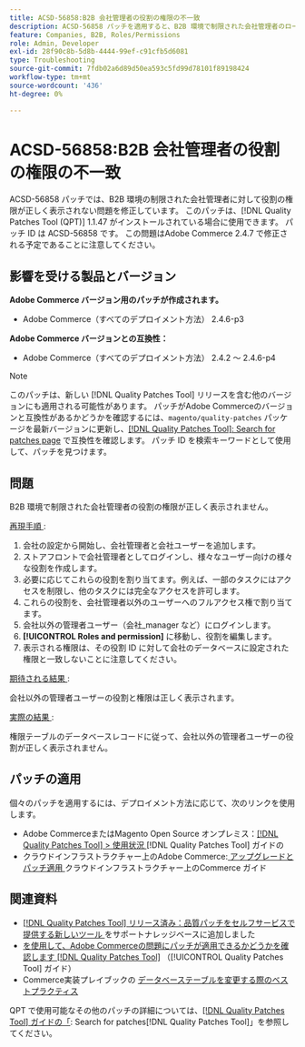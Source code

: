 ```yaml
---
title: ACSD-56858:B2B 会社管理者の役割の権限の不一致
description: ACSD-56858 パッチを適用すると、B2B 環境で制限された会社管理者のロール権限が正しく表示されないAdobe Commerceの問題を修正できます。
feature: Companies, B2B, Roles/Permissions
role: Admin, Developer
exl-id: 28f90c8b-5d8b-4444-99ef-c91cfb5d6081
type: Troubleshooting
source-git-commit: 7fdb02a6d89d50ea593c5fd99d78101f89198424
workflow-type: tm+mt
source-wordcount: '436'
ht-degree: 0%

---
```


# ACSD-56858:B2B 会社管理者の役割の権限の不一致

ACSD-56858 パッチでは、B2B 環境の制限された会社管理者に対して役割の権限が正しく表示されない問題を修正しています。 このパッチは、[!DNL Quality Patches Tool (QPT)] 1.1.47 がインストールされている場合に使用できます。 パッチ ID は ACSD-56858 です。 この問題はAdobe Commerce 2.4.7 で修正される予定であることに注意してください。

## 影響を受ける製品とバージョン

**Adobe Commerce バージョン用のパッチが作成されます。**

* Adobe Commerce（すべてのデプロイメント方法） 2.4.6-p3

**Adobe Commerce バージョンとの互換性：**

* Adobe Commerce（すべてのデプロイメント方法） 2.4.2 ～ 2.4.6-p4

>[!NOTE]
>
>このパッチは、新しい [!DNL Quality Patches Tool] リリースを含む他のバージョンにも適用される可能性があります。 パッチがAdobe Commerceのバージョンと互換性があるかどうかを確認するには、`magento/quality-patches` パッケージを最新バージョンに更新し、[[!DNL Quality Patches Tool]: Search for patches page](https://experienceleague.adobe.com/tools/commerce-quality-patches/index.html?lang=ja) で互換性を確認します。 パッチ ID を検索キーワードとして使用して、パッチを見つけます。

## 問題

B2B 環境で制限された会社管理者の役割の権限が正しく表示されません。

<u> 再現手順 </u>:

1. 会社の設定から開始し、会社管理者と会社ユーザーを追加します。
1. ストアフロントで会社管理者としてログインし、様々なユーザー向けの様々な役割を作成します。
1. 必要に応じてこれらの役割を割り当てます。例えば、一部のタスクにはアクセスを制限し、他のタスクには完全なアクセスを許可します。
1. これらの役割を、会社管理者以外のユーザーへのフルアクセス権で割り当てます。
1. 会社以外の管理者ユーザー（会社_manager など）にログインします。
1. **[!UICONTROL Roles and permission]** に移動し、役割を編集します。
1. 表示される権限は、その役割 ID に対して会社のデータベースに設定された権限と一致しないことに注意してください。

<u> 期待される結果 </u>:

会社以外の管理者ユーザーの役割と権限は正しく表示されます。

<u> 実際の結果 </u>:

権限テーブルのデータベースレコードに従って、会社以外の管理者ユーザーの役割が正しく表示されません。

## パッチの適用

個々のパッチを適用するには、デプロイメント方法に応じて、次のリンクを使用します。

* Adobe CommerceまたはMagento Open Source オンプレミス：[[!DNL Quality Patches Tool] > 使用状況 ](/help/tools/quality-patches-tool/usage.md) [!DNL Quality Patches Tool] ガイドの
* クラウドインフラストラクチャー上のAdobe Commerce:[ アップグレードとパッチ適用 ](https://experienceleague.adobe.com/docs/commerce-cloud-service/user-guide/develop/upgrade/apply-patches.html?lang=ja) クラウドインフラストラクチャー上のCommerce ガイド

## 関連資料

* [[!DNL Quality Patches Tool]  リリース済み：品質パッチをセルフサービスで提供する新しいツール ](https://experienceleague.adobe.com/ja/docs/commerce-operations/tools/quality-patches-tool/quality-patches-tool-to-self-serve-quality-patches) をサポートナレッジベースに追加しました
* [ を使用して、Adobe Commerceの問題にパッチが適用できるかどうかを確認します  [!DNL Quality Patches Tool]](/help/tools/quality-patches-tool/patches-available-in-qpt/check-patch-for-magento-issue-with-magento-quality-patches.md) （[!UICONTROL Quality Patches Tool] ガイド）
* Commerce実装プレイブックの [ データベーステーブルを変更する際のベストプラクティス ](https://experienceleague.adobe.com/ja/docs/commerce-operations/implementation-playbook/best-practices/development/modifying-core-and-third-party-tables#why-adobe-recommends-avoiding-modifications)

QPT で使用可能なその他のパッチの詳細については、[[!DNL Quality Patches Tool] ガイドの「](https://experienceleague.adobe.com/tools/commerce-quality-patches/index.html?lang=ja): Search for patches[!DNL Quality Patches Tool]」を参照してください。
